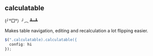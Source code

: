 calculatable
------------

(╯°□°）╯︵ ┻━┻

Makes table navigation, editing and recalculation a lot flipping easier.

```javascript
$(".calculatable).calculatable({
  config: hi
});
```
